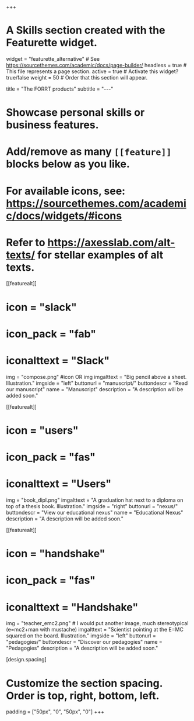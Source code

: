 +++
# A Skills section created with the Featurette widget.
widget = "featurette_alternative"  # See https://sourcethemes.com/academic/docs/page-builder/
headless = true  # This file represents a page section.
active = true  # Activate this widget? true/false
weight = 50  # Order that this section will appear.

title = "The FORRT products"
subtitle = "---"

# Showcase personal skills or business features.
# 

# Add/remove as many `[[feature]]` blocks below as you like.
# 
# For available icons, see: https://sourcethemes.com/academic/docs/widgets/#icons
# Refer to https://axesslab.com/alt-texts/ for stellar examples of alt texts.

[[featurealt]]
  # icon = "slack"
  # icon_pack = "fab"
  # iconalttext = "Slack"
  img = "compose.png" #icon OR img
  imgalttext = "Big pencil above a sheet. Illustration." 
  imgside = "left"
  buttonurl = "manuscript/"
  buttondescr = "Read our manuscript"
  name = "Manuscript"
  description = "A description will be added soon."
  
[[featurealt]]
  # icon = "users"
  # icon_pack = "fas"
  # iconalttext = "Users"
  img = "book_dipl.png"
  imgalttext = "A graduation hat next to a diploma on top of a thesis book. Illustration." 
  imgside = "right"
  buttonurl = "nexus/"
  buttondescr = "View our educational nexus"
  name = "Educational Nexus"
  description = "A description will be added soon."  
  
[[featurealt]]
  # icon = "handshake"
  # icon_pack = "fas"
  # iconalttext = "Handshake"
  img = "teacher_emc2.png" # I would put another image, much stereotypical (e=mc2+man with mustache)
  imgalttext = "Scientist pointing at the E=MC squared on the board. Illustration." 
  imgside = "left"
  buttonurl = "pedagogies/"
  buttondescr = "Discover our pedagogies"
  name = "Pedagogies"
  description = "A description will be added soon."
  
[design.spacing]
  # Customize the section spacing. Order is top, right, bottom, left.
  padding = ["50px", "0", "50px", "0"]
+++